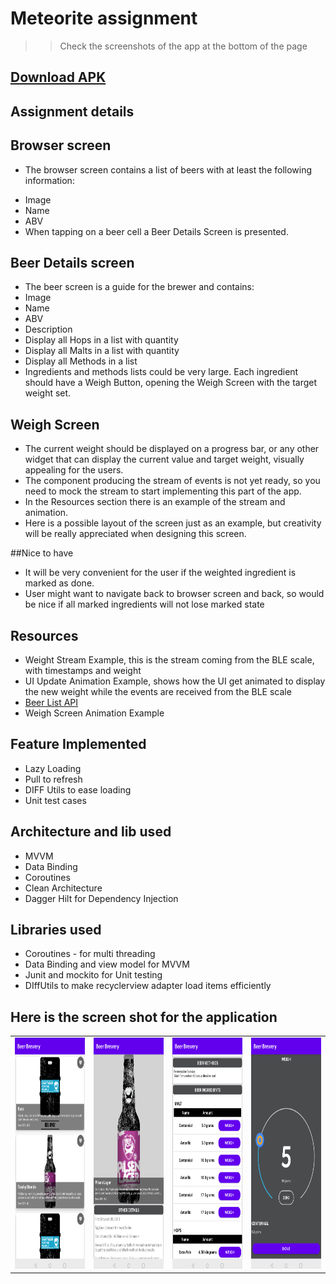 # Meteorite assignment

>> Check the screenshots of the app at the bottom of the page

## [Download APK](https://github.com/sibaprasad12/MeteoriteApp_assignment/blob/main/app/apk/MeteoriteApp.apk)
## Assignment details

## Browser screen
* The browser screen contains a list of beers with at least the following information:
- Image
- Name
- ABV
- When tapping on a beer cell a Beer Details Screen is presented.
## Beer Details screen
- The beer screen is a  guide for the brewer and contains:
- Image
- Name
- ABV
- Description
- Display all Hops in a list with quantity
- Display all Malts in a list with quantity
- Display all Methods in a list
- Ingredients and methods lists could be very large. Each ingredient should have a Weigh Button, opening the Weigh Screen with the target weight set.
## Weigh Screen
- The current weight should be displayed on a progress bar, or any other widget that can display the current value and target weight, visually appealing for the users.
- The component  producing the stream of events is not yet ready, so you need to mock the stream to start implementing this part of the app.
- In the Resources section there is an example of the stream and animation.
- Here is a possible layout of the screen just as an example, but creativity will be really appreciated when designing this screen.

##Nice to have
- It will be very convenient for the user if the weighted ingredient is marked as done.
- User might want to navigate back to browser screen and back, so would be nice if all marked ingredients will not lose marked state
## Resources
- Weight Stream Example, this is the stream coming from the BLE scale, with timestamps and weight
- UI Update Animation Example, shows how the UI get animated to display the new weight while the events are received from the BLE scale
- [Beer List  API](https://punkapi.com/documentation/v2)
- Weigh Screen Animation Example

## Feature Implemented
- Lazy Loading
- Pull to refresh
- DIFF Utils to ease loading
- Unit test cases

## Architecture and lib used
- MVVM
- Data Binding
- Coroutines
- Clean Architecture
- Dagger Hilt for Dependency Injection

## Libraries used
- Coroutines - for multi threading
- Data Binding and view model for MVVM
- Junit and mockito for Unit testing
- DIffUtils to make recyclerview adapter load items efficiently

## Here is the screen shot for the application
<table>
<tr>
<td>
  <img src="https://github.com/siba-x-prasad/BreweryApp/blob/master/imageAssets/ss1.png" width="250" height="370" />
 </td>
<td>
 <img src="https://github.com/siba-x-prasad/BreweryApp/blob/master/imageAssets/ss2.png" width="250" height="370"/>
</td>
  <td>
  <img src="https://github.com/siba-x-prasad/BreweryApp/blob/master/imageAssets/ss3.png" width="250" height="370" />
 </td>
<td>
 <img src="https://github.com/siba-x-prasad/BreweryApp/blob/master/imageAssets/ss4.png" width="250" height="370"/>
</td>
</tr>
</table>